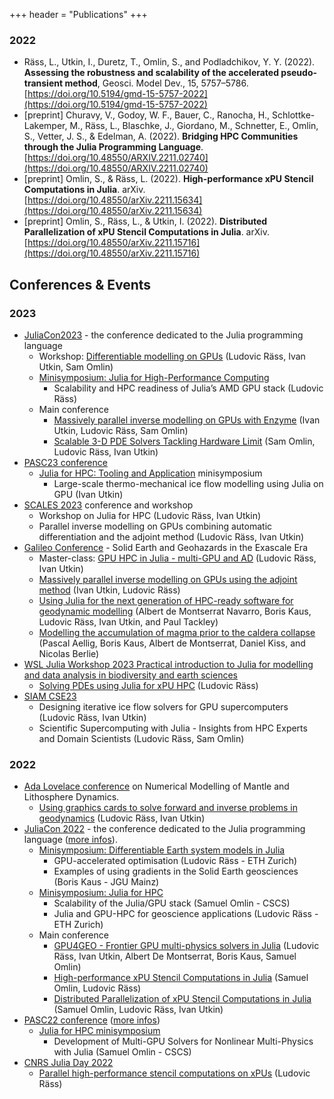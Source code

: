 +++
header = "Publications"
+++

### 2022

- Räss, L., Utkin, I., Duretz, T., Omlin, S., and Podladchikov, Y. Y. (2022). **Assessing the robustness and scalability of the accelerated pseudo-transient method**, Geosci. Model Dev., 15, 5757–5786. [https://doi.org/10.5194/gmd-15-5757-2022](https://doi.org/10.5194/gmd-15-5757-2022)
- [preprint] Churavy, V., Godoy, W. F., Bauer, C., Ranocha, H., Schlottke-Lakemper, M., Räss, L., Blaschke, J., Giordano, M., Schnetter, E., Omlin, S., Vetter, J. S., & Edelman, A. (2022). **Bridging HPC Communities through the Julia Programming Language**. [https://doi.org/10.48550/ARXIV.2211.02740](https://doi.org/10.48550/ARXIV.2211.02740)
- [preprint] Omlin, S., & Räss, L. (2022). **High-performance xPU Stencil Computations in Julia**. arXiv. [https://doi.org/10.48550/arXiv.2211.15634](https://doi.org/10.48550/arXiv.2211.15634)
- [preprint] Omlin, S., Räss, L., & Utkin, I. (2022). **Distributed Parallelization of xPU Stencil Computations in Julia**. arXiv. [https://doi.org/10.48550/arXiv.2211.15716](https://doi.org/10.48550/arXiv.2211.15716)

## Conferences & Events
### 2023
- [JuliaCon2023](https://juliacon.org/2023/) - the conference dedicated to the Julia programming language
  - Workshop: [Differentiable modelling on GPUs](https://pretalx.com/juliacon2023/talk/GTKJZL/) (Ludovic Räss, Ivan Utkin, Sam Omlin)
  - [Minisymposium: Julia for High-Performance Computing](hhttps://pretalx.com/juliacon2023/talk/PC8PZ8/)
    - Scalability and HPC readiness of Julia’s AMD GPU stack (Ludovic Räss)
  - Main conference
    - [Massively parallel inverse modelling on GPUs with Enzyme](https://pretalx.com/juliacon2023/talk/YKUD8Q/) (Ivan Utkin, Ludovic Räss, Sam Omlin)
    - [Scalable 3-D PDE Solvers Tackling Hardware Limit](https://pretalx.com/juliacon2023/talk/BLCWQW/) (Sam Omlin, Ludovic Räss, Ivan Utkin)
- [PASC23 conference](https://pasc23.pasc-conference.org)
  - [Julia for HPC: Tooling and Application](https://pasc23.pasc-conference.org/program/minisymposia/) minisymposium
    - Large-scale thermo-mechanical ice flow modelling using Julia on GPU (Ivan Utkin)
- [SCALES 2023](https://model.uni-mainz.de/scales-conference-2023/) conference and workshop
  - Workshop on Julia for HPC (Ludovic Räss, Ivan Utkin)
  - Parallel inverse modelling on GPUs combining automatic differentiation and the adjoint method (Ludovic Räss, Ivan Utkin)
- [Galileo Conference](https://egu-galileo.eu/gc11-solidearth/general-information.html) - Solid Earth and Geohazards in the Exascale Era
  - Master-class: [GPU HPC in Julia - multi-GPU and AD](https://github.com/PTsolvers/Galileo23-MC1-GPU#slot-4) (Ludovic Räss, Ivan Utkin)
  - [Massively parallel inverse modelling on GPUs using the adjoint method](https://meetingorganizer.copernicus.org/GC11-solidearth/GC11-solidearth-16.html) (Ivan Utkin, Ludovic Räss)
  - [Using Julia for the next generation of HPC-ready software for geodynamic modelling](https://meetingorganizer.copernicus.org/GC11-solidearth/GC11-solidearth-15.html) (Albert de Montserrat Navarro, Boris Kaus, Ludovic Räss, Ivan Utkin, and Paul Tackley)
  - [Modelling the accumulation of magma prior to the caldera collapse](https://meetingorganizer.copernicus.org/GC11-solidearth/GC11-solidearth-39.html) (Pascal Aellig, Boris Kaus, Albert de Montserrat, Daniel Kiss, and Nicolas Berlie)
- [WSL Julia Workshop 2023 Practical introduction to Julia for modelling and data analysis in biodiversity and earth sciences](https://github.com/luraess/WSLJuliaWorkshop2023)
  - [Solving PDEs using Julia for xPU HPC](https://github.com/luraess/WSLJulia2023) (Ludovic Räss)
- [SIAM CSE23](https://www.siam.org/conferences/cm/conference/cse23)
  - Designing iterative ice flow solvers for GPU supercomputers (Ludovic Räss, Ivan Utkin)
  - Scientific Supercomputing with Julia - Insights from HPC Experts and Domain Scientists (Ludovic Räss, Sam Omlin)

### 2022
- [Ada Lovelace conference](https://meetings.copernicus.org/2022AdaLovelaceWorkshop/about/general_information.html) on Numerical Modelling of Mantle and Lithosphere Dynamics.
  - [Using graphics cards to solve forward and inverse problems in geodynamics](https://github.com/PTsolvers/AdaLovelace22-GPU) (Ludovic Räss, Ivan Utkin)
- [JuliaCon 2022](https://juliacon.org/2022/) - the conference dedicated to the Julia programming language ([more infos](/posts/julia-juliacon22)).
  - [Minisymposium: Differentiable Earth system models in Julia](https://live.juliacon.org/talk/UNVUDM)
    - GPU-accelerated optimisation (Ludovic Räss - ETH Zurich)
    - Examples of using gradients in the Solid Earth geosciences (Boris Kaus - JGU Mainz)
  - [Minisymposium: Julia for HPC](https://live.juliacon.org/talk/LUWYRJ)
    - Scalability of the Julia/GPU stack (Samuel Omlin - CSCS)
    - Julia and GPU-HPC for geoscience applications (Ludovic Räss - ETH Zurich)
  - Main conference
    - [GPU4GEO - Frontier GPU multi-physics solvers in Julia](https://live.juliacon.org/talk/7FVVF3) (Ludovic Räss, Ivan Utkin, Albert De Montserrat, Boris Kaus, Samuel Omlin)
    - [High-performance xPU Stencil Computations in Julia](https://live.juliacon.org/talk/AKVUKM) (Samuel Omlin, Ludovic Räss)
    - [Distributed Parallelization of xPU Stencil Computations in Julia](https://live.juliacon.org/talk/RJYBLA) (Samuel Omlin, Ludovic Räss, Ivan Utkin)
- [PASC22 conference](https://pasc22.pasc-conference.org) ([more infos](/posts/julia-hpc-pasc22))
    - [Julia for HPC minisymposium](https://pasc22.pasc-conference.org/program/minisymposia/)
        - Development of Multi-GPU Solvers for Nonlinear Multi-Physics with Julia (Samuel Omlin - CSCS)
- [CNRS Julia Day 2022](https://calcul.math.cnrs.fr/2022-06-journee-julia-calcul.html)
  - [Parallel high-performance stencil computations on xPUs](https://github.com/luraess/julia-day-2022) (Ludovic Räss)